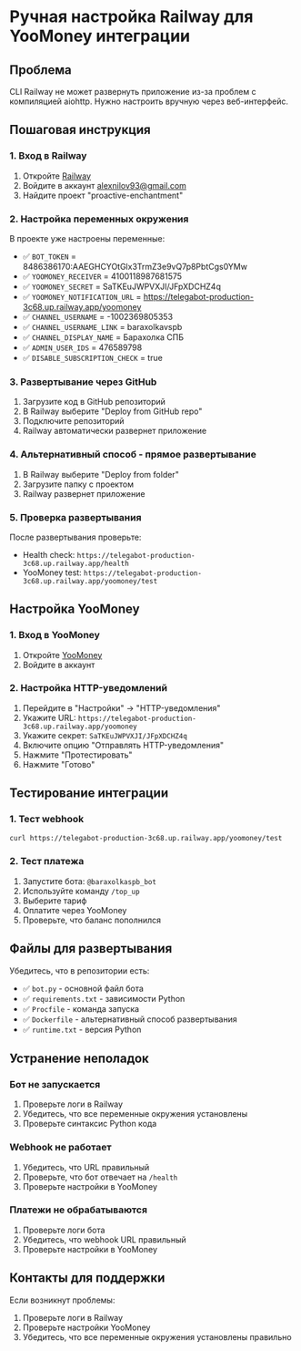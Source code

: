 # Ручная настройка Railway для YooMoney интеграции

## Проблема
CLI Railway не может развернуть приложение из-за проблем с компиляцией aiohttp. Нужно настроить вручную через веб-интерфейс.

## Пошаговая инструкция

### 1. Вход в Railway
1. Откройте [Railway](https://railway.app/)
2. Войдите в аккаунт alexnilov93@gmail.com
3. Найдите проект "proactive-enchantment"

### 2. Настройка переменных окружения
В проекте уже настроены переменные:
- ✅ `BOT_TOKEN` = 8486386170:AAEGHCYOtGlx3TrmZ3e9vQ7p8PbtCgs0YMw
- ✅ `YOOMONEY_RECEIVER` = 4100118987681575
- ✅ `YOOMONEY_SECRET` = SaTKEuJWPVXJI/JFpXDCHZ4q
- ✅ `YOOMONEY_NOTIFICATION_URL` = https://telegabot-production-3c68.up.railway.app/yoomoney
- ✅ `CHANNEL_USERNAME` = -1002369805353
- ✅ `CHANNEL_USERNAME_LINK` = baraxolkavspb
- ✅ `CHANNEL_DISPLAY_NAME` = Барахолка СПБ
- ✅ `ADMIN_USER_IDS` = 476589798
- ✅ `DISABLE_SUBSCRIPTION_CHECK` = true

### 3. Развертывание через GitHub
1. Загрузите код в GitHub репозиторий
2. В Railway выберите "Deploy from GitHub repo"
3. Подключите репозиторий
4. Railway автоматически развернет приложение

### 4. Альтернативный способ - прямое развертывание
1. В Railway выберите "Deploy from folder"
2. Загрузите папку с проектом
3. Railway развернет приложение

### 5. Проверка развертывания
После развертывания проверьте:
- Health check: `https://telegabot-production-3c68.up.railway.app/health`
- YooMoney test: `https://telegabot-production-3c68.up.railway.app/yoomoney/test`

## Настройка YooMoney

### 1. Вход в YooMoney
1. Откройте [YooMoney](https://yoomoney.ru/)
2. Войдите в аккаунт

### 2. Настройка HTTP-уведомлений
1. Перейдите в "Настройки" → "HTTP-уведомления"
2. Укажите URL: `https://telegabot-production-3c68.up.railway.app/yoomoney`
3. Укажите секрет: `SaTKEuJWPVXJI/JFpXDCHZ4q`
4. Включите опцию "Отправлять HTTP-уведомления"
5. Нажмите "Протестировать"
6. Нажмите "Готово"

## Тестирование интеграции

### 1. Тест webhook
```bash
curl https://telegabot-production-3c68.up.railway.app/yoomoney/test
```

### 2. Тест платежа
1. Запустите бота: `@baraxolkaspb_bot`
2. Используйте команду `/top_up`
3. Выберите тариф
4. Оплатите через YooMoney
5. Проверьте, что баланс пополнился

## Файлы для развертывания

Убедитесь, что в репозитории есть:
- ✅ `bot.py` - основной файл бота
- ✅ `requirements.txt` - зависимости Python
- ✅ `Procfile` - команда запуска
- ✅ `Dockerfile` - альтернативный способ развертывания
- ✅ `runtime.txt` - версия Python

## Устранение неполадок

### Бот не запускается
1. Проверьте логи в Railway
2. Убедитесь, что все переменные окружения установлены
3. Проверьте синтаксис Python кода

### Webhook не работает
1. Убедитесь, что URL правильный
2. Проверьте, что бот отвечает на `/health`
3. Проверьте настройки в YooMoney

### Платежи не обрабатываются
1. Проверьте логи бота
2. Убедитесь, что webhook URL правильный
3. Проверьте настройки в YooMoney

## Контакты для поддержки

Если возникнут проблемы:
1. Проверьте логи в Railway
2. Проверьте настройки YooMoney
3. Убедитесь, что все переменные окружения установлены правильно
